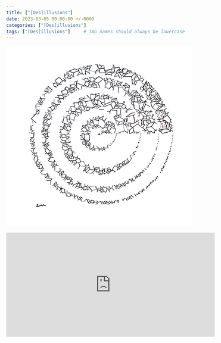 ```yaml
---
title: ["[Des]illusions"]
date: 2023-03-05 00:00:00 +/-0000
categories: ["[Des]illusions"]
tags: ["[Des]illusions"]     # TAG names should always be lowercase
---
```



!["[Des]illusions"](/assets/img/tableaux/Desillusions.png)

<CENTER>
    <iframe width="560" height="280" src="https://www.bandlab.com/embed/shout/?id=11c2564a6470ea11a94c0003ffd19c0f_fc5b1960557b4bfebceb15a49cdbdefe" frameborder="0" allowfullscreen></iframe>
</CENTER>
